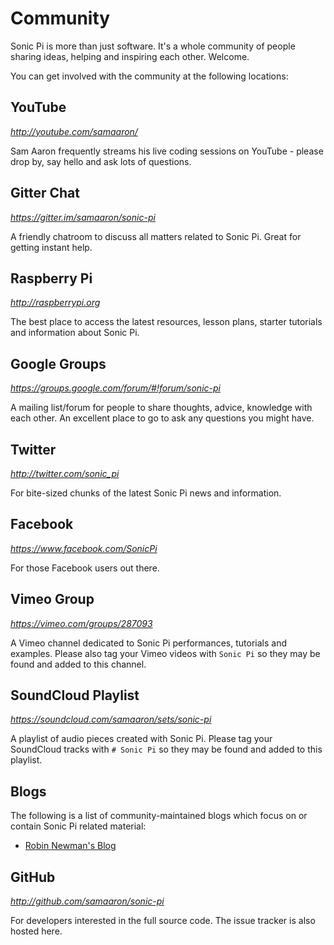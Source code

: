 # Community

Sonic Pi is more than just software. It's a whole community of people sharing ideas, helping  and inspiring each other. Welcome.

You can get involved with the community at the following locations:

## YouTube
*<http://youtube.com/samaaron/>*

Sam Aaron frequently streams his live coding sessions on YouTube - please drop by, say hello and ask lots of questions.

## Gitter Chat
*<https://gitter.im/samaaron/sonic-pi>*

A friendly chatroom to discuss all matters related to Sonic Pi. Great for getting instant help.

## Raspberry Pi
*<http://raspberrypi.org>*

The best place to access the latest resources, lesson plans, starter tutorials and information about Sonic Pi.

## Google Groups
*<https://groups.google.com/forum/#!forum/sonic-pi>*

A mailing list/forum for people to share thoughts, advice, knowledge with each other. An excellent place to go to ask any questions you might have.

## Twitter
*<http://twitter.com/sonic_pi>*

For bite-sized chunks of the latest Sonic Pi news and information.

## Facebook
*<https://www.facebook.com/SonicPi>*

For those Facebook users out there.

## Vimeo Group
*<https://vimeo.com/groups/287093>*

A Vimeo channel dedicated to Sonic Pi performances, tutorials and
examples. Please also tag your Vimeo videos with `Sonic Pi` so they may
be found and added to this channel.

## SoundCloud Playlist
*<https://soundcloud.com/samaaron/sets/sonic-pi>*

A playlist of audio pieces created with Sonic Pi. Please tag your
SoundCloud tracks with `# Sonic Pi` so they may be found and added to
this playlist.

## Blogs

The following is a list of community-maintained blogs which focus on or
contain Sonic Pi related material:

* [Robin Newman's Blog](https://rbnrpi.wordpress.com)

## GitHub
*<http://github.com/samaaron/sonic-pi>*

For developers interested in the full source code. The issue tracker is also hosted here.
